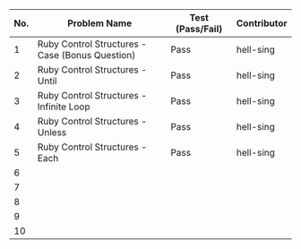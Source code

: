 
|No.| Problem Name                                  | Test (Pass/Fail) | Contributor |  
|---|--------------                                 |------------------|-------------|  
| 1 |Ruby Control Structures - Case (Bonus Question)| Pass             | hell-sing   |  
| 2 |Ruby Control Structures - Until                | Pass             | hell-sing   |  
| 3 |Ruby Control Structures - Infinite Loop        | Pass             | hell-sing   |  
| 4 |Ruby Control Structures - Unless               | Pass             | hell-sing   |  
| 5 |Ruby Control Structures - Each                 | Pass             | hell-sing   |  
| 6 |                                               |                  |             |  
| 7 |                                               |                  |             |  
| 8 |                                               |                  |             |  
| 9 |                                               |                  |             |  
| 10|                                               |                  |             |  
